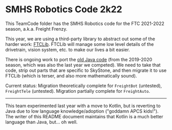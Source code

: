 # SMHS Robotics Code 2k22

This TeamCode folder has the SMHS Robotics code for the FTC 2021-2022 season, a.k.a.
Freight Frenzy.

This year, we are using a third-party library to abstract out some of the harder work:
[FTCLib](https://docs.ftclib.org/ftclib/). FTCLib will manage some low level details of the
drivetrain, vision system, etc. to make our lives a bit easier. 

There is ongoing work to port the [old Java code](https://github.com/SMHS-Robotics/SkyStone/tree/bdfef56f9272c8f283fb02ae31230d8922eef722/TeamCode/src/main/java/org/firstinspires/ftc/teamcode) (from the 2019-2020 season, which was also the last
year we competed). We need to take that code, strip out parts that are specific to SkyStone, and 
then migrate it to use FTCLib (which is terser, and also more mathematically sound).

Current status: Migration theoretically complete for `FreightBot` (untested), `FreightTele` 
(untested). Migration partially complete for `FreightAuto`.

---

This team experimented last year with a move to Kotlin, but is reverting to Java due
to low language knowledge/adoption ("goddamn APCS kids!"). The writer of this README
document maintains that Kotlin is a much better language than Java, but... oh well.